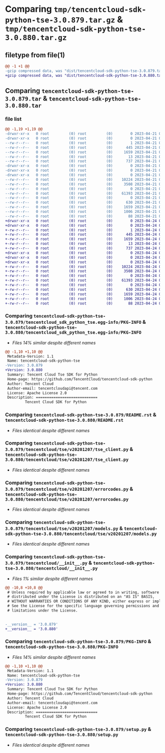 # Comparing `tmp/tencentcloud-sdk-python-tse-3.0.879.tar.gz` & `tmp/tencentcloud-sdk-python-tse-3.0.880.tar.gz`

## filetype from file(1)

```diff
@@ -1 +1 @@
-gzip compressed data, was "dist/tencentcloud-sdk-python-tse-3.0.879.tar", last modified: Fri Apr 21 01:08:35 2023, max compression
+gzip compressed data, was "dist/tencentcloud-sdk-python-tse-3.0.880.tar", last modified: Mon Apr 24 03:47:53 2023, max compression
```

## Comparing `tencentcloud-sdk-python-tse-3.0.879.tar` & `tencentcloud-sdk-python-tse-3.0.880.tar`

### file list

```diff
@@ -1,19 +1,19 @@
-drwxr-xr-x   0 root         (0) root         (0)        0 2023-04-21 01:08:35.000000 tencentcloud-sdk-python-tse-3.0.879/
-drwxr-xr-x   0 root         (0) root         (0)        0 2023-04-21 01:08:35.000000 tencentcloud-sdk-python-tse-3.0.879/tencentcloud_sdk_python_tse.egg-info/
--rw-r--r--   0 root         (0) root         (0)        1 2023-04-21 01:08:35.000000 tencentcloud-sdk-python-tse-3.0.879/tencentcloud_sdk_python_tse.egg-info/dependency_links.txt
--rw-r--r--   0 root         (0) root         (0)      445 2023-04-21 01:08:35.000000 tencentcloud-sdk-python-tse-3.0.879/tencentcloud_sdk_python_tse.egg-info/SOURCES.txt
--rw-r--r--   0 root         (0) root         (0)     1659 2023-04-21 01:08:35.000000 tencentcloud-sdk-python-tse-3.0.879/tencentcloud_sdk_python_tse.egg-info/PKG-INFO
--rw-r--r--   0 root         (0) root         (0)       13 2023-04-21 01:08:35.000000 tencentcloud-sdk-python-tse-3.0.879/tencentcloud_sdk_python_tse.egg-info/top_level.txt
--rw-r--r--   0 root         (0) root         (0)      737 2023-04-21 01:08:35.000000 tencentcloud-sdk-python-tse-3.0.879/README.rst
-drwxr-xr-x   0 root         (0) root         (0)        0 2023-04-21 01:08:35.000000 tencentcloud-sdk-python-tse-3.0.879/tencentcloud/
-drwxr-xr-x   0 root         (0) root         (0)        0 2023-04-21 01:08:35.000000 tencentcloud-sdk-python-tse-3.0.879/tencentcloud/tse/
-drwxr-xr-x   0 root         (0) root         (0)        0 2023-04-21 01:08:35.000000 tencentcloud-sdk-python-tse-3.0.879/tencentcloud/tse/v20201207/
--rw-r--r--   0 root         (0) root         (0)    10224 2023-04-21 01:08:35.000000 tencentcloud-sdk-python-tse-3.0.879/tencentcloud/tse/v20201207/tse_client.py
--rw-r--r--   0 root         (0) root         (0)     3508 2023-04-21 01:08:35.000000 tencentcloud-sdk-python-tse-3.0.879/tencentcloud/tse/v20201207/errorcodes.py
--rw-r--r--   0 root         (0) root         (0)        0 2023-04-21 01:08:35.000000 tencentcloud-sdk-python-tse-3.0.879/tencentcloud/tse/v20201207/__init__.py
--rw-r--r--   0 root         (0) root         (0)    61393 2023-04-21 01:08:35.000000 tencentcloud-sdk-python-tse-3.0.879/tencentcloud/tse/v20201207/models.py
--rw-r--r--   0 root         (0) root         (0)        0 2023-04-21 01:08:35.000000 tencentcloud-sdk-python-tse-3.0.879/tencentcloud/tse/__init__.py
--rw-r--r--   0 root         (0) root         (0)      630 2023-04-21 01:08:35.000000 tencentcloud-sdk-python-tse-3.0.879/tencentcloud/__init__.py
--rw-r--r--   0 root         (0) root         (0)     1659 2023-04-21 01:08:35.000000 tencentcloud-sdk-python-tse-3.0.879/PKG-INFO
--rw-r--r--   0 root         (0) root         (0)     1006 2023-04-21 01:08:35.000000 tencentcloud-sdk-python-tse-3.0.879/setup.py
--rw-r--r--   0 root         (0) root         (0)       88 2023-04-21 01:08:35.000000 tencentcloud-sdk-python-tse-3.0.879/setup.cfg
+drwxr-xr-x   0 root         (0) root         (0)        0 2023-04-24 03:47:53.000000 tencentcloud-sdk-python-tse-3.0.880/
+drwxr-xr-x   0 root         (0) root         (0)        0 2023-04-24 03:47:53.000000 tencentcloud-sdk-python-tse-3.0.880/tencentcloud_sdk_python_tse.egg-info/
+-rw-r--r--   0 root         (0) root         (0)        1 2023-04-24 03:47:53.000000 tencentcloud-sdk-python-tse-3.0.880/tencentcloud_sdk_python_tse.egg-info/dependency_links.txt
+-rw-r--r--   0 root         (0) root         (0)      445 2023-04-24 03:47:53.000000 tencentcloud-sdk-python-tse-3.0.880/tencentcloud_sdk_python_tse.egg-info/SOURCES.txt
+-rw-r--r--   0 root         (0) root         (0)     1659 2023-04-24 03:47:53.000000 tencentcloud-sdk-python-tse-3.0.880/tencentcloud_sdk_python_tse.egg-info/PKG-INFO
+-rw-r--r--   0 root         (0) root         (0)       13 2023-04-24 03:47:53.000000 tencentcloud-sdk-python-tse-3.0.880/tencentcloud_sdk_python_tse.egg-info/top_level.txt
+-rw-r--r--   0 root         (0) root         (0)      737 2023-04-24 03:47:53.000000 tencentcloud-sdk-python-tse-3.0.880/README.rst
+drwxr-xr-x   0 root         (0) root         (0)        0 2023-04-24 03:47:53.000000 tencentcloud-sdk-python-tse-3.0.880/tencentcloud/
+drwxr-xr-x   0 root         (0) root         (0)        0 2023-04-24 03:47:53.000000 tencentcloud-sdk-python-tse-3.0.880/tencentcloud/tse/
+drwxr-xr-x   0 root         (0) root         (0)        0 2023-04-24 03:47:53.000000 tencentcloud-sdk-python-tse-3.0.880/tencentcloud/tse/v20201207/
+-rw-r--r--   0 root         (0) root         (0)    10224 2023-04-24 03:47:53.000000 tencentcloud-sdk-python-tse-3.0.880/tencentcloud/tse/v20201207/tse_client.py
+-rw-r--r--   0 root         (0) root         (0)     3508 2023-04-24 03:47:53.000000 tencentcloud-sdk-python-tse-3.0.880/tencentcloud/tse/v20201207/errorcodes.py
+-rw-r--r--   0 root         (0) root         (0)        0 2023-04-24 03:47:53.000000 tencentcloud-sdk-python-tse-3.0.880/tencentcloud/tse/v20201207/__init__.py
+-rw-r--r--   0 root         (0) root         (0)    61393 2023-04-24 03:47:53.000000 tencentcloud-sdk-python-tse-3.0.880/tencentcloud/tse/v20201207/models.py
+-rw-r--r--   0 root         (0) root         (0)        0 2023-04-24 03:47:53.000000 tencentcloud-sdk-python-tse-3.0.880/tencentcloud/tse/__init__.py
+-rw-r--r--   0 root         (0) root         (0)      630 2023-04-24 03:47:53.000000 tencentcloud-sdk-python-tse-3.0.880/tencentcloud/__init__.py
+-rw-r--r--   0 root         (0) root         (0)     1659 2023-04-24 03:47:53.000000 tencentcloud-sdk-python-tse-3.0.880/PKG-INFO
+-rw-r--r--   0 root         (0) root         (0)     1006 2023-04-24 03:47:53.000000 tencentcloud-sdk-python-tse-3.0.880/setup.py
+-rw-r--r--   0 root         (0) root         (0)       88 2023-04-24 03:47:53.000000 tencentcloud-sdk-python-tse-3.0.880/setup.cfg
```

### Comparing `tencentcloud-sdk-python-tse-3.0.879/tencentcloud_sdk_python_tse.egg-info/PKG-INFO` & `tencentcloud-sdk-python-tse-3.0.880/tencentcloud_sdk_python_tse.egg-info/PKG-INFO`

 * *Files 14% similar despite different names*

```diff
@@ -1,10 +1,10 @@
 Metadata-Version: 1.1
 Name: tencentcloud-sdk-python-tse
-Version: 3.0.879
+Version: 3.0.880
 Summary: Tencent Cloud Tse SDK for Python
 Home-page: https://github.com/TencentCloud/tencentcloud-sdk-python
 Author: Tencent Cloud
 Author-email: tencentcloudapi@tencent.com
 License: Apache License 2.0
 Description: ============================
         Tencent Cloud SDK for Python
```

### Comparing `tencentcloud-sdk-python-tse-3.0.879/README.rst` & `tencentcloud-sdk-python-tse-3.0.880/README.rst`

 * *Files identical despite different names*

### Comparing `tencentcloud-sdk-python-tse-3.0.879/tencentcloud/tse/v20201207/tse_client.py` & `tencentcloud-sdk-python-tse-3.0.880/tencentcloud/tse/v20201207/tse_client.py`

 * *Files identical despite different names*

### Comparing `tencentcloud-sdk-python-tse-3.0.879/tencentcloud/tse/v20201207/errorcodes.py` & `tencentcloud-sdk-python-tse-3.0.880/tencentcloud/tse/v20201207/errorcodes.py`

 * *Files identical despite different names*

### Comparing `tencentcloud-sdk-python-tse-3.0.879/tencentcloud/tse/v20201207/models.py` & `tencentcloud-sdk-python-tse-3.0.880/tencentcloud/tse/v20201207/models.py`

 * *Files identical despite different names*

### Comparing `tencentcloud-sdk-python-tse-3.0.879/tencentcloud/__init__.py` & `tencentcloud-sdk-python-tse-3.0.880/tencentcloud/__init__.py`

 * *Files 1% similar despite different names*

```diff
@@ -10,8 +10,8 @@
 # Unless required by applicable law or agreed to in writing, software
 # distributed under the License is distributed on an "AS IS" BASIS,
 # WITHOUT WARRANTIES OR CONDITIONS OF ANY KIND, either express or implied.
 # See the License for the specific language governing permissions and
 # limitations under the License.
 
 
-__version__ = '3.0.879'
+__version__ = '3.0.880'
```

### Comparing `tencentcloud-sdk-python-tse-3.0.879/PKG-INFO` & `tencentcloud-sdk-python-tse-3.0.880/PKG-INFO`

 * *Files 14% similar despite different names*

```diff
@@ -1,10 +1,10 @@
 Metadata-Version: 1.1
 Name: tencentcloud-sdk-python-tse
-Version: 3.0.879
+Version: 3.0.880
 Summary: Tencent Cloud Tse SDK for Python
 Home-page: https://github.com/TencentCloud/tencentcloud-sdk-python
 Author: Tencent Cloud
 Author-email: tencentcloudapi@tencent.com
 License: Apache License 2.0
 Description: ============================
         Tencent Cloud SDK for Python
```

### Comparing `tencentcloud-sdk-python-tse-3.0.879/setup.py` & `tencentcloud-sdk-python-tse-3.0.880/setup.py`

 * *Files identical despite different names*

